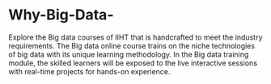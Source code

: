 # Why-Big-Data-
Explore the Big data courses of IIHT that is handcrafted to meet the industry requirements. The Big data online course trains on the niche technologies of big data with its unique learning methodology. In the Big data training module, the skilled learners will be exposed to the live interactive sessions with real-time projects for hands-on experience.

